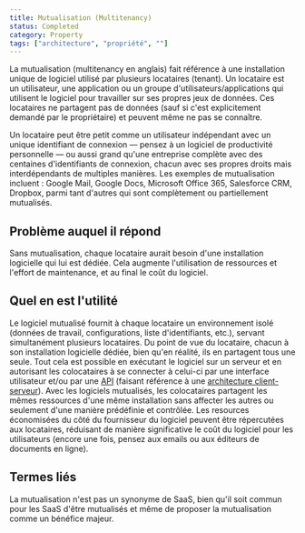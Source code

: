 ```yaml
---
title: Mutualisation (Multitenancy)
status: Completed
category: Property
tags: ["architecture", "propriété", ""]
---
```


La mutualisation (multitenancy en anglais) fait référence à une installation unique de logiciel utilisé par plusieurs locataires (tenant).
Un locataire est un utilisateur, une application ou un groupe d'utilisateurs/applications qui utilisent le logiciel pour travailler sur ses propres jeux de données.
Ces locataires ne partagent pas de données (sauf si c'est explicitement demandé par le propriétaire) et peuvent même ne pas se connaître.

Un locataire peut être petit comme un utilisateur indépendant avec un unique identifiant de connexion 
— pensez à un logiciel de productivité personnelle — ou aussi grand qu'une entreprise complète avec 
des centaines d'identifiants de connexion, chacun avec ses propres droits mais interdépendants de multiples
manières. Les exemples de mutualisation incluent : Google Mail, Google Docs, Microsoft Office 365, Salesforce CRM,
Dropbox, parmi tant d'autres qui sont complètement ou partiellement mutualisés.

## Problème auquel il répond

Sans mutualisation, chaque locataire aurait besoin d'une installation logicielle qui lui est dédiée.
Cela augmente l'utilisation de ressources et l'effort de maintenance, et au final le coût du logiciel.

## Quel en est l'utilité

Le logiciel mutualisé fournit à chaque locataire un environnement isolé (données de travail, configurations, liste d'identifiants, etc.),
servant simultanément plusieurs locataires. Du point de vue du locataire, chacun à son installation logicielle dédiée,
bien qu'en réalité, ils en partagent tous une seule. Tout cela est possible en exécutant le logiciel sur un serveur et en autorisant
les colocataires à se connecter à celui-ci par une interface utilisateur et/ou par une [API](/fr/application-programming-interface/) (faisant référence à une 
[architecture client-serveur](/fr/client-server-architecture/)).
Avec les logiciels mutualisés, les colocataires partagent les mêmes ressources d'une même installation sans affecter les autres ou seulement
d'une manière prédéfinie et contrôlée. Les resources économisées du côté du fournisseur du logiciel peuvent être répercutées aux locataires, réduisant
de manière significative le coût du logiciel pour les utilisateurs (encore une fois, pensez aux emails ou aux éditeurs de documents en ligne).

## Termes liés

La mutualisation n'est pas un synonyme de SaaS,
bien qu'il soit commun pour les SaaS d'être mutualisés et même de proposer la mutualisation comme un bénéfice majeur.
